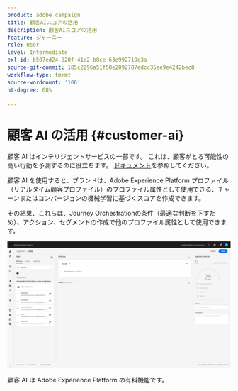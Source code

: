 ```yaml
---
product: adobe campaign
title: 顧客AIスコアの活用
description: 顧客AIスコアの活用
feature: ジャーニー
role: User
level: Intermediate
exl-id: b507ed24-820f-41e2-b8ce-63e992710e3a
source-git-commit: 185c2296a51f58e2092787edcc35ee9e4242bec8
workflow-type: tm+mt
source-wordcount: '106'
ht-degree: 68%

---
```


# 顧客 AI の活用 {#customer-ai}

顧客 AI はインテリジェントサービスの一部です。 これは、顧客がとる可能性の高い行動を予測するのに役立ちます。 [ドキュメント](https://experienceleague.adobe.com/docs/experience-platform/intelligent-services/customer-ai/overview.html?lang=ja)を参照してください。

顧客 AI を使用すると、ブランドは、Adobe Experience Platform プロファイル（リアルタイム顧客プロファイル）のプロファイル属性として使用できる、チャーンまたはコンバージョンの機械学習に基づくスコアを作成できます。

その結果、これらは、Journey Orchestrationの条件（最適な判断を下すため）、アクション、セグメントの作成で他のプロファイル属性として使用できます。

![](../assets/customer-ai.png)

顧客 AI は Adobe Experience Platform の有料機能です。
